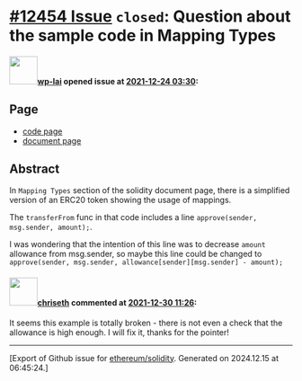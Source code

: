 # [\#12454 Issue](https://github.com/ethereum/solidity/issues/12454) `closed`: Question about the sample code in Mapping Types

#### <img src="https://avatars.githubusercontent.com/u/6768582?u=8346bd7bc48efdce7cb6cd2d3b4451f0317de88f&v=4" width="50">[wp-lai](https://github.com/wp-lai) opened issue at [2021-12-24 03:30](https://github.com/ethereum/solidity/issues/12454):

## Page

+ [code page](https://github.com/ethereum/solidity/blame/develop/docs/types/mapping-types.rst#L88)
+ [document page](https://docs.soliditylang.org/en/v0.8.11/types.html#mapping-types)

## Abstract

In `Mapping Types` section of the solidity document page, there is a simplified version of an ERC20 token showing the usage of mappings.

The `transferFrom` func in that code includes a line `approve(sender, msg.sender, amount);`.

I was wondering that the intention of this line was to decrease `amount` allowance from msg.sender, so maybe this line could be changed to `approve(sender, msg.sender, allowance[sender][msg.sender] - amount);`



#### <img src="https://avatars.githubusercontent.com/u/9073706?v=4" width="50">[chriseth](https://github.com/chriseth) commented at [2021-12-30 11:26](https://github.com/ethereum/solidity/issues/12454#issuecomment-1002987927):

It seems this example is totally broken - there is not even a check that the allowance is high enough. I will fix it, thanks for the pointer!


-------------------------------------------------------------------------------



[Export of Github issue for [ethereum/solidity](https://github.com/ethereum/solidity). Generated on 2024.12.15 at 06:45:24.]

